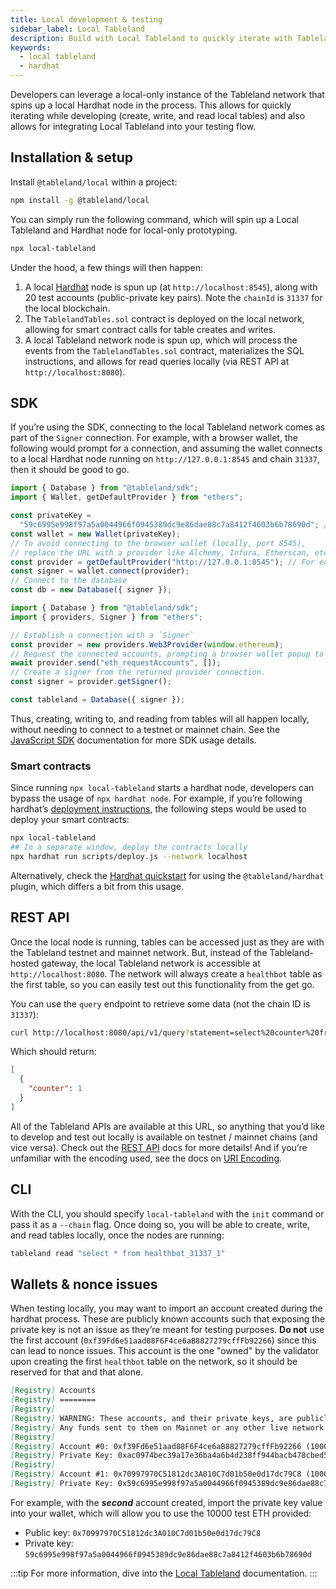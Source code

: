 ```yaml
---
title: Local development & testing
sidebar_label: Local Tableland
description: Build with Local Tableland to quickly iterate with Tableland using a local environment.
keywords:
  - local tableland
  - hardhat
---
```


Developers can leverage a local-only instance of the Tableland network that spins up a local Hardhat node in the process. This allows for quickly iterating while developing (create, write, and read local tables) and also allows for integrating Local Tableland into your testing flow.

## Installation & setup

Install `@tableland/local` within a project:

```bash npm2yarn
npm install -g @tableland/local
```

You can simply run the following command, which will spin up a Local Tableland and Hardhat node for local-only prototyping.

```bash
npx local-tableland
```

Under the hood, a few things will then happen:

1. A local [Hardhat](https://hardhat.org/) node is spun up (at `http://localhost:8545`), along with 20 test accounts (public-private key pairs). Note the `chainId` is `31337` for the local blockchain.
2. The `TablelandTables.sol` contract is deployed on the local network, allowing for smart contract calls for table creates and writes.
3. A local Tableland network node is spun up, which will process the events from the `TablelandTables.sol` contract, materializes the SQL instructions, and allows for read queries locally (via REST API at `http://localhost:8080`).

## SDK

If you’re using the SDK, connecting to the local Tableland network comes as part of the `Signer` connection. For example, with a browser wallet, the following would prompt for a connection, and assuming the wallet connects to a local Hardhat node running on `http://127.0.0.1:8545` and chain `31337`, then it should be good to go.

<Tabs groupId="sdk">
<TabItem value="nodejs" label="Node.js" default>

```js
import { Database } from "@tableland/sdk";
import { Wallet, getDefaultProvider } from "ethers";

const privateKey =
  "59c6995e998f97a5a0044966f0945389dc9e86dae88c7a8412f4603b6b78690d"; // Your private key
const wallet = new Wallet(privateKey);
// To avoid connecting to the browser wallet (locally, port 8545),
// replace the URL with a provider like Alchemy, Infura, Etherscan, etc.
const provider = getDefaultProvider("http://127.0.0.1:8545"); // For example: "https://polygon-mumbai.g.alchemy.com/v2/${process.env.YOUR_ALCHEMY_KEY}"
const signer = wallet.connect(provider);
// Connect to the database
const db = new Database({ signer });
```

</TabItem>
<TabItem value="web" label="Web">

```js
import { Database } from "@tableland/sdk";
import { providers, Signer } from "ethers";

// Establish a connection with a `Signer`
const provider = new providers.Web3Provider(window.ethereum);
// Request the connected accounts, prompting a browser wallet popup to connect.
await provider.send("eth_requestAccounts", []);
// Create a signer from the returned provider connection.
const signer = provider.getSigner();

const tableland = Database({ signer });
```

</TabItem>
</Tabs>

Thus, creating, writing to, and reading from tables will all happen locally, without needing to connect to a testnet or mainnet chain. See the [JavaScript SDK](/sdk) documentation for more SDK usage details.

### Smart contracts

Since running `npx local-tableland` starts a hardhat node, developers can bypass the usage of `npx hardhat node`. For example, if you’re following hardhat’s [deployment instructions](https://hardhat.org/hardhat-runner/docs/guides/deploying), the following steps would be used to deploy your smart contracts:

```bash
npx local-tableland
## In a separate window, deploy the contracts locally
npx hardhat run scripts/deploy.js --network localhost
```

Alternatively, check the [Hardhat quickstart](/playbooks/frameworks/hardhat) for using the `@tableland/hardhat` plugin, which differs a bit from this usage.

## REST API

Once the local node is running, tables can be accessed just as they are with the Tableland testnet and mainnet network. But, instead of the Tableland-hosted gateway, the local Tableland network is accessible at `http://localhost:8080`. The network will always create a `healthbot` table as the first table, so you can easily test out this functionality from the get go.

You can use the `query` endpoint to retrieve some data (not the chain ID is `31337`):

```bash
curl http://localhost:8080/api/v1/query?statement=select%20counter%20from%20healthbot_31337_1
```

Which should return:

```json
[
  {
    "counter": 1
  }
]
```

All of the Tableland APIs are available at this URL, so anything that you’d like to develop and test out locally is available on testnet / mainnet chains (and vice versa). Check out the [REST API](/validator/api) docs for more details! And if you’re unfamiliar with the encoding used, see the docs on [URI Encoding](/smart-contracts/uri-encoding).

## CLI

With the CLI, you should specify `local-tableland` with the `init` command or pass it as a `--chain` flag. Once doing so, you will be able to create, write, and read tables locally, once the nodes are running:

```bash
tableland read "select * from healthbot_31337_1"
```

## Wallets & nonce issues

When testing locally, you may want to import an account created during the hardhat process. These are publicly known accounts such that exposing the private key is not an issue as they’re meant for testing purposes. **Do not** use the first account (`0xf39Fd6e51aad88F6F4ce6aB8827279cffFb92266`) since this can lead to nonce issues. This account is the one "owned" by the validator upon creating the first `healthbot` table on the network, so it should be reserved for that and that alone.

```markdown
[Registry] Accounts
[Registry] ========
[Registry]
[Registry] WARNING: These accounts, and their private keys, are publicly known.
[Registry] Any funds sent to them on Mainnet or any other live network WILL BE LOST.
[Registry]
[Registry] Account #0: 0xf39Fd6e51aad88F6F4ce6aB8827279cffFb92266 (10000 ETH)
[Registry] Private Key: 0xac0974bec39a17e36ba4a6b4d238ff944bacb478cbed5efcae784d7bf4f2ff80
[Registry]
[Registry] Account #1: 0x70997970C51812dc3A010C7d01b50e0d17dc79C8 (10000 ETH)
[Registry] Private Key: 0x59c6995e998f97a5a0044966f0945389dc9e86dae88c7a8412f4603b6b78690d
```

For example, with the **_second_** account created, import the private key value into your wallet, which will allow you to use the 10000 test ETH provided:

- Public key: `0x70997970C51812dc3A010C7d01b50e0d17dc79C8`
- Private key: `59c6995e998f97a5a0044966f0945389dc9e86dae88c7a8412f4603b6b78690d`

:::tip
For more information, dive into the [Local Tableland](/local-tableland) documentation.
:::
